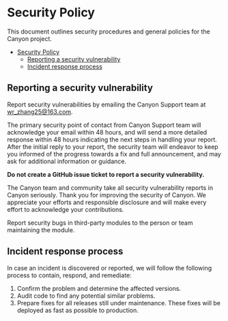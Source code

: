 # Security Policy

This document outlines security procedures and general policies for the Canyon project.

- [Security Policy](#security-policy)
  - [Reporting a security vulnerability](#reporting-a-security-vulnerability)
  - [Incident response process](#incident-response-process)

## Reporting a security vulnerability

Report security vulnerabilities by emailing the Canyon Support team at wr_zhang25@163.com.

The primary security point of contact from Canyon Support team will acknowledge your email within 48 hours, and will send a more detailed response within 48 hours indicating the next steps in handling your report. After the initial reply to your report, the security team will endeavor to keep you informed of the progress towards a fix and full announcement, and may ask for additional information or guidance.

**Do not create a GitHub issue ticket to report a security vulnerability.**

The Canyon team and community take all security vulnerability reports in Canyon seriously. Thank you for improving the security of Canyon. We appreciate your efforts and responsible disclosure and will make every effort to acknowledge your contributions.

Report security bugs in third-party modules to the person or team maintaining the module.

## Incident response process

In case an incident is discovered or reported, we will follow the following  process to contain, respond, and remediate:

1. Confirm the problem and determine the affected versions.
2. Audit code to find any potential similar problems.
3. Prepare fixes for all releases still under maintenance. These fixes will be deployed as fast as possible to production.
